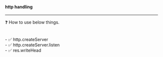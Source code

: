 <h4> http handling </h4>
<p>
<hr>
❓ How to use below things.<br><br><br>
- ✅ http.createServer    <br>
- ✅ http.createServer.listen    <br>
- ✅ res.writeHead    <br>
</p>
